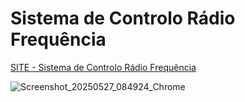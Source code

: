 # Sistema de Controlo Rádio Frequência

[SITE - Sistema de Controlo Rádio Frequência](https://manoper93.github.io/PSRF/)

![Screenshot_20250527_084924_Chrome](https://github.com/user-attachments/assets/437567b8-bc0a-42c3-a098-bf1dac01ee5a)

